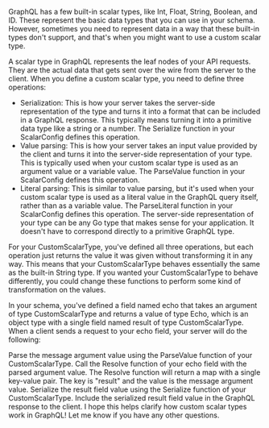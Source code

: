 GraphQL has a few built-in scalar types, like Int, Float, String, Boolean, and ID. These represent the basic data types that you can use in your schema. However, sometimes you need to represent data in a way that these built-in types don't support, and that's when you might want to use a custom scalar type.

A scalar type in GraphQL represents the leaf nodes of your API requests. They are the actual data that gets sent over the wire from the server to the client. When you define a custom scalar type, you need to define three operations:

- Serialization: This is how your server takes the server-side representation of the type and turns it into a format that can be included in a GraphQL response. This typically means turning it into a primitive data type like a string or a number. The Serialize function in your ScalarConfig defines this operation.
- Value parsing: This is how your server takes an input value provided by the client and turns it into the server-side representation of your type. This is typically used when your custom scalar type is used as an argument value or a variable value. The ParseValue function in your ScalarConfig defines this operation.
- Literal parsing: This is similar to value parsing, but it's used when your custom scalar type is used as a literal value in the GraphQL query itself, rather than as a variable value. The ParseLiteral function in your ScalarConfig defines this operation.
The server-side representation of your type can be any Go type that makes sense for your application. It doesn't have to correspond directly to a primitive GraphQL type.

For your CustomScalarType, you've defined all three operations, but each operation just returns the value it was given without transforming it in any way. This means that your CustomScalarType behaves essentially the same as the built-in String type. If you wanted your CustomScalarType to behave differently, you could change these functions to perform some kind of transformation on the values.

In your schema, you've defined a field named echo that takes an argument of type CustomScalarType and returns a value of type Echo, which is an object type with a single field named result of type CustomScalarType. When a client sends a request to your echo field, your server will do the following:

Parse the message argument value using the ParseValue function of your CustomScalarType.
Call the Resolve function of your echo field with the parsed argument value.
The Resolve function will return a map with a single key-value pair. The key is "result" and the value is the message argument value.
Serialize the result field value using the Serialize function of your CustomScalarType.
Include the serialized result field value in the GraphQL response to the client.
I hope this helps clarify how custom scalar types work in GraphQL! Let me know if you have any other questions.